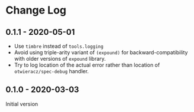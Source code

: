 # Change Log

## 0.1.1 - 2020-05-01
* Use `timbre` instead of `tools.logging`
* Avoid using triple-arity variant of `(expound)` for backward-compatibility with older versions of `expound` library.
* Try to log location of the actual error rather than location of `otwieracz/spec-debug` handler.

## 0.1.0 - 2020-03-03
Initial version